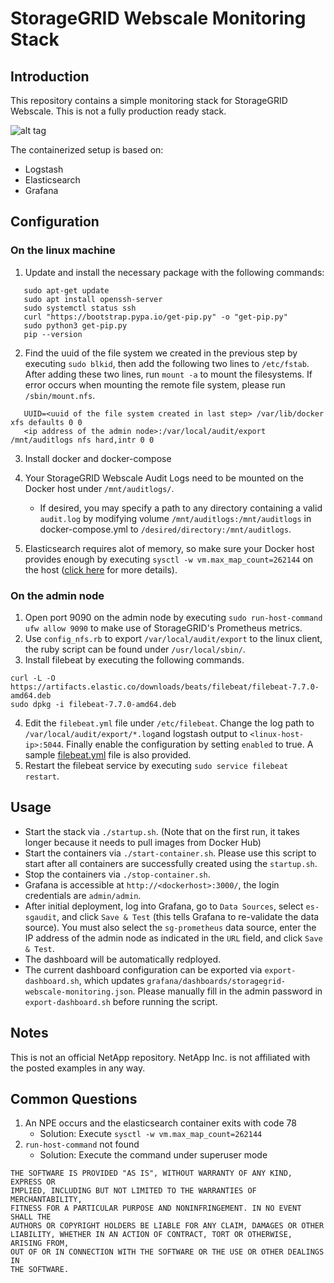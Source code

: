 # StorageGRID Webscale Monitoring Stack

## Introduction
This repository contains a simple monitoring stack for StorageGRID Webscale. This is not a fully production ready stack.

![alt tag](https://raw.github.com/csiebler/storagegrid-monitoring/master/screenshots/screenshot01.png)

The containerized setup is based on:

* Logstash
* Elasticsearch
* Grafana

## Configuration

### On the linux machine
1. Update and install the necessary package with the following commands:
```
   sudo apt-get update
   sudo apt install openssh-server
   sudo systemctl status ssh
   curl "https://bootstrap.pypa.io/get-pip.py" -o "get-pip.py"
   sudo python3 get-pip.py
   pip --version
```
2. Find the uuid of the file system we created in the previous step by executing `sudo blkid`, then add the following two lines to `/etc/fstab`. After adding these two lines, run `mount -a` to mount the filesystems. If error occurs when mounting the remote file system, please run `/sbin/mount.nfs`.
```
   UUID=<uuid of the file system created in last step> /var/lib/docker xfs defaults 0 0
   <ip address of the admin node>:/var/local/audit/export /mnt/auditlogs nfs hard,intr 0 0
```
3. Install docker and docker-compose

4. Your StorageGRID Webscale Audit Logs need to be mounted on the Docker host under `/mnt/auditlogs/`. 
   * If desired, you may specify a path to any directory containing a valid `audit.log` by modifying volume `/mnt/auditlogs:/mnt/auditlogs` in docker-compose.yml to `/desired/directory:/mnt/auditlogs`.
5. Elasticsearch requires alot of memory, so make sure your Docker host provides enough by executing `sysctl -w vm.max_map_count=262144` on the host ([click here](https://www.elastic.co/guide/en/elasticsearch/reference/current/vm-max-map-count.html) for more details).
### On the admin node
1. Open port 9090 on the admin node by executing `sudo run-host-command ufw allow 9090` to make use of StorageGRID's Prometheus metrics.
2. Use `config_nfs.rb` to export `/var/local/audit/export` to the linux client, the ruby script can be found under `/usr/local/sbin/`.
3. Install filebeat by executing the following commands.
```
curl -L -O https://artifacts.elastic.co/downloads/beats/filebeat/filebeat-7.7.0-amd64.deb
sudo dpkg -i filebeat-7.7.0-amd64.deb
```
4. Edit the `filebeat.yml` file under `/etc/filebeat`. Change the log path to `/var/local/audit/export/*.log`and logstash output to `<linux-host-ip>:5044`. Finally enable the configuration by setting `enabled` to true. A sample [filebeat.yml](./filebeat.yml) file is also provided.
5. Restart the filebeat service by executing `sudo service filebeat restart`.


## Usage
* Start the stack via `./startup.sh`. (Note that on the first run, it takes longer because it needs to pull images from Docker Hub)
* Start the containers via `./start-container.sh`. Please use this script to start after all containers are successfully created using the `startup.sh`.
* Stop the containers via `./stop-container.sh`.
* Grafana is accessible at `http://<dockerhost>:3000/`, the login credentials are `admin/admin`.
* After initial deployment, log into Grafana, go to `Data Sources`, select `es-sgaudit`, and click `Save & Test` (this tells Grafana to re-validate the data source). You must also select the `sg-prometheus` data source, enter the IP address of the admin node as indicated in the `URL` field, and click `Save & Test`.
* The dashboard will be automatically redployed.
* The current dashboard configuration can be exported via `export-dashboard.sh`, which updates `grafana/dashboards/storagegrid-webscale-monitoring.json`. Please manually fill in the admin password in `export-dashboard.sh` before running the script.

## Notes
This is not an official NetApp repository. NetApp Inc. is not affiliated with the posted examples in any way.

## Common Questions
1. An NPE occurs and the elasticsearch container exits with code 78
   * Solution: Execute `sysctl -w vm.max_map_count=262144`
1. `run-host-command` not found
   * Solution: Execute the command under superuser mode

```
THE SOFTWARE IS PROVIDED "AS IS", WITHOUT WARRANTY OF ANY KIND, EXPRESS OR
IMPLIED, INCLUDING BUT NOT LIMITED TO THE WARRANTIES OF MERCHANTABILITY,
FITNESS FOR A PARTICULAR PURPOSE AND NONINFRINGEMENT. IN NO EVENT SHALL THE
AUTHORS OR COPYRIGHT HOLDERS BE LIABLE FOR ANY CLAIM, DAMAGES OR OTHER
LIABILITY, WHETHER IN AN ACTION OF CONTRACT, TORT OR OTHERWISE, ARISING FROM,
OUT OF OR IN CONNECTION WITH THE SOFTWARE OR THE USE OR OTHER DEALINGS IN
THE SOFTWARE.
```
